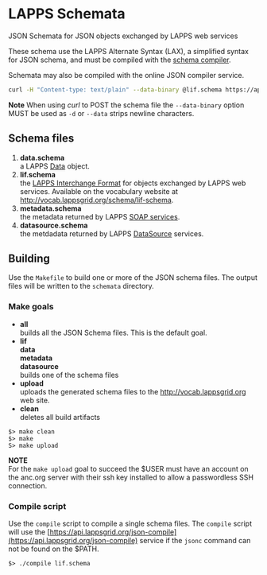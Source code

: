 LAPPS Schemata
========

JSON Schemata for JSON objects exchanged by LAPPS web services

These schema use the LAPPS Alternate Syntax (LAX), a simplified syntax for JSON schema, and must be compiled with the [schema compiler](http://downloads.lappsgrid.org/jsonc-latest.tgz).

Schemata may also be compiled with the online JSON compiler service.

```bash
curl -H "Content-type: text/plain" --data-binary @lif.schema https://api.lappsgrid.org/json-compiler
```

**Note** When using *curl* to POST the schema file the `--data-binary` option MUST be used as `-d` or `--data` strips newline characters.

## Schema files

1. **data.schema** <br/>
a LAPPS [Data](http://wiki.lappsgrid.org/org.lappsgrid.serialization/groovydoc/org/lappsgrid/serialization/Data.html) object.
1. **lif.schema** <br/>
the [LAPPS Interchange Format](http://wiki.lappsgrid.org/org.lappsgrid.serialization/groovydoc/org/lappsgrid/serialization/lif/Container.html) for objects exchanged by LAPPS web services. Available on the vocabulary website at http://vocab.lappsgrid.org/schema/lif-schema.
1. **metadata.schema** <br/>
the metadata returned by LAPPS [SOAP services](http://wiki.lappsgrid.org/org.lappsgrid.api/apidocs/org/lappsgrid/api/ProcessingService.html).
1. **datasource.schema** <br/>
the metdadata returned by LAPPS [DataSource](http://wiki.lappsgrid.org/org.lappsgrid.api/apidocs/org/lappsgrid/api/DataSource.html) services.

## Building

Use the `Makefile` to build one or more of the JSON schema files.  The output files will be written to the `schemata` directory.

### Make goals

* **all**<br/>
builds all the JSON Schema files. This is the default goal.
* **lif**<br/>
**data**<br/>
**metadata**<br/>
**datasource**<br/>
builds one of the schema files
* **upload**<br/>
uploads the generated schema files to the http://vocab.lappsgrid.org web site.
* **clean**<br/>
deletes all build artifacts

```
$> make clean
$> make
S> make upload
```

**NOTE**<br/>
For the `make upload` goal to succeed the $USER must have an account on the anc.org server with their ssh key installed to allow a passwordless SSH connection.

### Compile script

Use the `compile` script to compile a single schema files.  The `compile` script will use the [https://api.lappsgrid.org/json-compile](https://api.lappsgrid.org/json-compile) service if the `jsonc` command can not be found on the $PATH.

```
$> ./compile lif.schema
``` 
